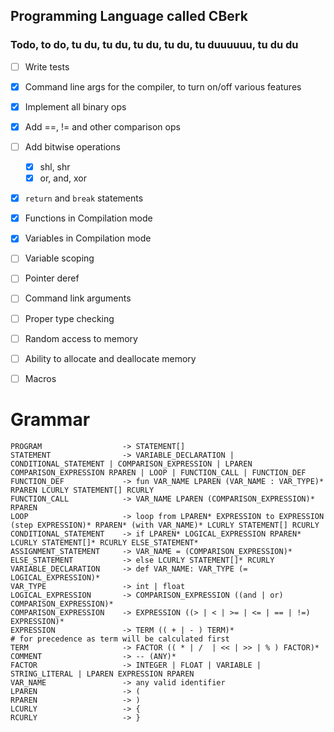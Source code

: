 ## Programming Language called CBerk

### Todo, to do, tu du, tu du, tu du, tu du, tu duuuuuu, tu du du

- [ ] Write tests

- [x] Command line args for the compiler, to turn on/off various features
- [x] Implement all binary ops
- [x] Add ==, != and other comparison ops
- [ ] Add bitwise operations
    - [x] shl, shr
    - [x] or, and, xor
- [x] `return` and `break` statements
- [x] Functions in Compilation mode
- [x] Variables in Compilation mode
- [ ] Variable scoping
- [ ] Pointer deref
- [ ] Command link arguments
- [ ] Proper type checking
- [ ] Random access to memory
- [ ] Ability to allocate and deallocate memory
- [ ] Macros

# Grammar

    PROGRAM                  -> STATEMENT[]
    STATEMENT                -> VARIABLE_DECLARATION | CONDITIONAL_STATEMENT | COMPARISON_EXPRESSION | LPAREN COMPARISON_EXPRESSION RPAREN | LOOP | FUNCTION_CALL | FUNCTION_DEF
    FUNCTION_DEF             -> fun VAR_NAME LPAREN (VAR_NAME : VAR_TYPE)* RPAREN LCURLY STATEMENT[] RCURLY
    FUNCTION_CALL            -> VAR_NAME LPAREN (COMPARISON_EXPRESSION)* RPAREN
    LOOP                     -> loop from LPAREN* EXPRESSION to EXPRESSION (step EXPRESSION)* RPAREN* (with VAR_NAME)* LCURLY STATEMENT[] RCURLY
    CONDITIONAL_STATEMENT    -> if LPAREN* LOGICAL_EXPRESSION RPAREN* LCURLY STATEMENT[]* RCURLY ELSE_STATEMENT*
    ASSIGNMENT_STATEMENT     -> VAR_NAME = (COMPARISON_EXPRESSION)*
    ELSE_STATEMENT           -> else LCURLY STATEMENT[]* RCURLY
    VARIABLE_DECLARATION     -> def VAR_NAME: VAR_TYPE (= LOGICAL_EXPRESSION)*
    VAR_TYPE                 -> int | float
    LOGICAL_EXPRESSION       -> COMPARISON_EXPRESSION ((and | or) COMPARISON_EXPRESSION)*
    COMPARISON_EXPRESSION    -> EXPRESSION ((> | < | >= | <= | == | !=) EXPRESSION)*
    EXPRESSION               -> TERM (( + | - ) TERM)*                      # for precedence as term will be calculated first
    TERM                     -> FACTOR (( * | /  | << | >> | % ) FACTOR)*
    COMMENT                  -> -- (ANY)*
    FACTOR                   -> INTEGER | FLOAT | VARIABLE | STRING_LITERAL | LPAREN EXPRESSION RPAREN
    VAR_NAME                 -> any valid identifier
    LPAREN                   -> (
    RPAREN                   -> )
    LCURLY                   -> {
    RCURLY                   -> }
